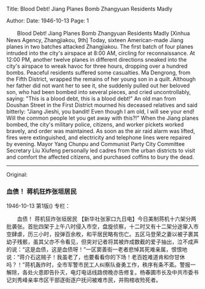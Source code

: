 Title: Blood Debt! Jiang Planes Bomb Zhangyuan Residents Madly

Author:
Date: 1946-10-13
Page: 1

　　Blood Debt!
    Jiang Planes Bomb Zhangyuan Residents Madly
    [Xinhua News Agency, Zhangjiakou, 9th] Today, sixteen American-made Jiang planes in two batches attacked Zhangjiakou. The first batch of four planes intruded into the city's airspace at 8:00 AM, circling for reconnaissance. At 12:00 PM, another twelve planes in different directions sneaked into the city's airspace to wreak havoc for three hours, dropping over a hundred bombs. Peaceful residents suffered some casualties. Ma Dengrong, from the Fifth District, wrapped the remains of her young son in a quilt. Although her father did not want her to see it, she suddenly pulled out her beloved son, who had been bombed into several pieces, and cried uncontrollably, saying: "This is a blood debt, this is a blood debt!" An old man from Doushan Street in the First District mourned his deceased relatives and said bitterly: "Jiang Jieshi, you bandit! Even though I am old, I will see your end! Will the common people let you get away with this?!" When the Jiang planes bombed, the city's military police, citizens, and worker pickets worked bravely, and order was maintained. As soon as the air raid alarm was lifted, fires were extinguished, and electricity and telephone lines were repaired by evening. Mayor Yang Chunpu and Communist Party City Committee Secretary Liu Xiufeng personally led cadres from the urban districts to visit and comfort the affected citizens, and purchased coffins to bury the dead.



<hr /> 

Original: 


### 血债！  蒋机狂炸张垣居民

1946-10-13
第1版()
专栏：

　　血债！
    蒋机狂炸张垣居民
    【新华社张家口九日电】今日美制蒋机十六架分两批袭张。首批四架于上午八时侵入市空，盘旋侦察，十二时又有十二架分途窜入市空肆虐，历三小时，投弹百余枚，和平居民略有伤亡。五区马登荣之妻以被子裹其幼子残骸，虽其父亦不令看见，但突对记者将其被炸成数截的爱子抽出，泣不成声的说：“这是血债，这是血债呀！”一区窦善街一老者悲悼其死难亲属，恨恨地说：“蒋介石这贼子！我虽老了，也要看看你的下场！老百姓难道肯和你甘休吗？！”蒋机轰炸时，全市军警市民工人纠察队奋勇工作，秩序有条不紊。警报一解除，各处火患即告扑灭，电灯电话线路傍晚亦告修复。杨春圃市长及中共市委书记刘秀峰亲率市区干部逐街逐户抚问被难市民，并购棺收殓死者。
